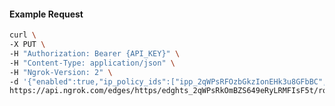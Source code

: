 <!-- Code generated for API Clients. DO NOT EDIT. -->

#### Example Request

```bash
curl \
-X PUT \
-H "Authorization: Bearer {API_KEY}" \
-H "Content-Type: application/json" \
-H "Ngrok-Version: 2" \
-d '{"enabled":true,"ip_policy_ids":["ipp_2qWPsRFOzbGkzIonEHk3u8GFbBC","ipp_2qWPsSEnxmFNz6CB6XMk2LKVbWN"]}' \
https://api.ngrok.com/edges/https/edghts_2qWPsRkOmBZS649eRyLRMFIsF5t/routes/edghtsrt_2qWPsTP8Z1XLvq8ZBiuFxjlj43b/ip_restriction
```
